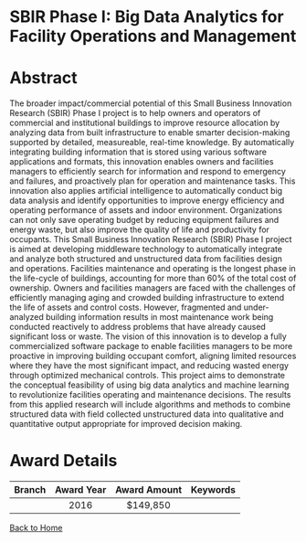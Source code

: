 
SBIR Phase I: Big Data Analytics for Facility Operations and Management
=======================================================================

# Abstract


The broader impact/commercial potential of this Small Business Innovation Research (SBIR) Phase I project is to help owners and operators of commercial and institutional buildings to improve resource allocation by analyzing data from built infrastructure to enable smarter decision-making supported by detailed, measureable, real-time knowledge. By automatically integrating building information that is stored using various software applications and formats, this innovation enables owners and facilities managers to efficiently search for information and respond to emergency and failures, and proactively plan for operation and maintenance tasks. This innovation also applies artificial intelligence to automatically conduct big data analysis and identify opportunities to improve energy efficiency and operating performance of assets and indoor environment. Organizations can not only save operating budget by reducing equipment failures and energy waste, but also improve the quality of life and productivity for occupants. This Small Business Innovation Research (SBIR) Phase I project is aimed at developing middleware technology to automatically integrate and analyze both structured and unstructured data from facilities design and operations. Facilities maintenance and operating is the longest phase in the life-cycle of buildings, accounting for more than 60% of the total cost of ownership. Owners and facilities managers are faced with the challenges of efficiently managing aging and crowded building infrastructure to extend the life of assets and control costs. However, fragmented and under-analyzed building information results in most maintenance work being conducted reactively to address problems that have already caused significant loss or waste. The vision of this innovation is to develop a fully commercialized software package to enable facilities managers to be more proactive in improving building occupant comfort, aligning limited resources where they have the most significant impact, and reducing wasted energy through optimized mechanical controls. This project aims to demonstrate the conceptual feasibility of using big data analytics and machine learning to revolutionize facilities operating and maintenance decisions. The results from this applied research will include algorithms and methods to combine structured data with field collected unstructured data into qualitative and quantitative output appropriate for improved decision making.  

# Award Details

|Branch|Award Year|Award Amount|Keywords|
| :---: | :---: | :---: | :---: |
||2016|$149,850||
  
  


[Back to Home](https://github.com/chrischow/dod_sbir_awards/JT/#213)